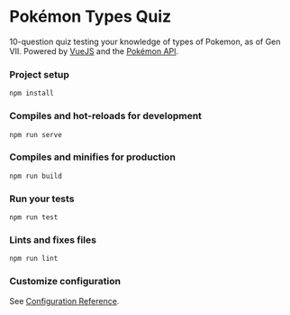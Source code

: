 # Pokémon Types Quiz

10-question quiz testing your knowledge of types of Pokemon, as of Gen VII. Powered by [VueJS](https://vuejs.org/) and the [Pokémon API](https://pokeapi.co/).  

### Project setup
```
npm install
```

### Compiles and hot-reloads for development
```
npm run serve
```

### Compiles and minifies for production
```
npm run build
```

### Run your tests
```
npm run test
```

### Lints and fixes files
```
npm run lint
```

### Customize configuration
See [Configuration Reference](https://cli.vuejs.org/config/).
